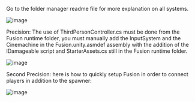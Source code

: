 Go to the folder manager readme file for more explanation on all systems.

![image](https://github.com/user-attachments/assets/c3ad591e-e86b-4e7f-83a7-4aeb35b1c817)

Precision: The use of ThirdPersonController.cs must be done from the Fusion runtime folder, you must manually add the InputSystem and the Cinemachine in the Fusion.unity.asmdef assembly with the addition of the IDamageable script and StarterAssets.cs still in the Fusion runtime folder.

![image](https://github.com/user-attachments/assets/dac90710-33a9-490b-9ef8-b0d323226551)


Second Precision: here is how to quickly setup Fusion in order to connect players in addition to the spawner:

![image](https://github.com/user-attachments/assets/21cf54af-af42-4caa-9c23-dab27dd800b8)
